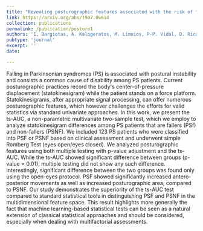 ```yaml
---
title: "Revealing posturographic features associated with the risk of falling in patients with Parkinsonian syndromes via machine learning"
link: https://arxiv.org/abs/1907.06614
collection: publications
permalink: /publication/posturo1
authors: 'I. Bargiotas, A. Kalogeratos, M. Limnios, P-P. Vidal, D. Ricard, N. Vayatis'
pubtype: 'journal'
excerpt: ''
date: 

---
```

Falling in Parkinsonian syndromes (PS) is associated with postural instability and consists a common cause of disability among PS patients. Current posturographic practices record the body's center-of-pressure displacement (statokinesigram) while the patient stands on a force platform. Statokinesigrams, after appropriate signal processing, can offer numerous posturographic features, which however challenges the efforts for valid statistics via standard univariate approaches. In this work, we present the ts-AUC, a non-parametric multivariate two-sample test, which we employ to analyze statokinesigram differences among PS patients that are fallers (PSf) and non-fallers (PSNF). We included 123 PS patients who were classified into PSF or PSNF based on clinical assessment and underwent simple Romberg Test (eyes open/eyes closed). We analyzed posturographic features using both multiple testing with p-value adjustment and the ts-AUC. While the ts-AUC showed significant difference between groups (p-value = 0.01), multiple testing did not show any such difference. Interestingly, significant difference between the two groups was found only using the open-eyes protocol. PSF showed significantly increased antero-posterior movements as well as increased posturographic area, compared to PSNF. Our study demonstrates the superiority of the ts-AUC test compared to standard statistical tools in distinguishing PSF and PSNF in the multidimensional feature space. This result highlights more generally the fact that machine learning-based statistical tests can be seen as a natural extension of classical statistical approaches and should be considered, especially when dealing with multifactorial assessments.
